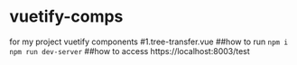 # vuetify-comps
for my project vuetify components
#1.tree-transfer.vue
##how to run
`npm i` <br/>
`npm run dev-server`
##how to access
https://localhost:8003/test





